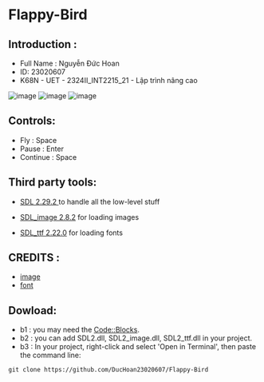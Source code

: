 # Flappy-Bird
## Introduction :

- Full Name : Nguyễn Đức Hoan
- ID: 23020607
- K68N - UET - 2324II_INT2215_21 - Lập trình nâng cao

![image](https://github.com/DucHoan23020607/Flappy-Bird/assets/160832222/0a107fc5-cfbf-4d9c-aa43-252109ef52de)
![image](https://github.com/DucHoan23020607/Flappy-Bird/assets/160832222/3a63119b-16ff-4afd-8a89-7345949f15ef)
![image](https://github.com/DucHoan23020607/Flappy-Bird/assets/160832222/3ec2edc1-e440-410e-960d-9ed5aa8bcd90)

## Controls:
- Fly : Space
- Pause : Enter
- Continue : Space

## Third party tools:

- [SDL 2.29.2 ](https://github.com/libsdl-org/SDL/releases/tag/prerelease-2.29.2) to handle all the low-level stuff

- [SDL_image 2.8.2](https://github.com/libsdl-org/SDL_image/releases/tag/release-2.8.2) for loading images

- [SDL_ttf 2.22.0](https://github.com/libsdl-org/SDL_ttf/releases/tag/release-2.22.0) for loading fonts

## CREDITS :

- [image](https://wallpapers.com/flappy-bird-background)
- [font](https://www.fontchu.com/games.htm)

## Dowload:
- b1 : you may need the [Code::Blocks](https://www.codeblocks.org/downloads/).
- b2 : you can add SDL2.dll, SDL2_image.dll, SDL2_ttf.dll in your project.
- b3 : In your project, right-click and select 'Open in Terminal', then paste the command line:

 ```git clone https://github.com/DucHoan23020607/Flappy-Bird```
